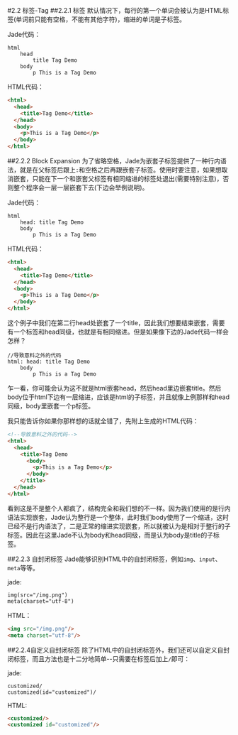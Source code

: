 #2.2 标签-Tag
##2.2.1 标签
默认情况下，每行的第一个单词会被认为是HTML标签(单词前只能有空格，不能有其他字符)，缩进的单词是子标签。

Jade代码：
```jade
html
	head
		title Tag Demo
	body
		p This is a Tag Demo
```
HTML代码：
```html
<html>
  <head>
    <title>Tag Demo</title>
  </head>
  <body>
    <p>This is a Tag Demo</p>
  </body>
</html>
```
##2.2.2 Block Expansion
为了省略空格，Jade为嵌套子标签提供了一种行内语法，就是在父标签后跟上`:`和空格之后再跟嵌套子标签。使用时要注意，如果想取消嵌套，只能在下一个和嵌套父标签有相同缩进的标签处退出(需要特别注意)，否则整个程序会一层一层嵌套下去(下边会举例说明)。

Jade代码：
```jade
html
	head: title Tag Demo
	body
		p This is a Tag Demo
```
HTML代码：
```html
<html>
  <head>
    <title>Tag Demo</title>
  </head>
  <body>
    <p>This is a Tag Demo</p>
  </body>
</html>
```
这个例子中我们在第二行head处嵌套了一个title，因此我们想要结束嵌套，需要有一个标签和head同级，也就是有相同缩进。但是如果像下边的Jade代码一样会怎样？
```jade
//导致意料之外的代码
html: head: title Tag Demo
	body
		p This is a Tag Demo
```
乍一看，你可能会认为这不就是html嵌套head，然后head里边嵌套title。然后body位于html下边有一层缩进，应该是html的子标签，并且就像上例那样和head同级，body里嵌套一个p标签。

我只能告诉你如果你那样想的话就全错了，先附上生成的HTML代码：
```html
<!--导致意料之外的代码-->
<html>
  <head>
    <title>Tag Demo
      <body>
        <p>This is a Tag Demo</p>
      </body>
    </title>
  </head>
</html>
```
看到这是不是整个人都疯了，结构完全和我们想的不一样。因为我们使用的是行内语法实现嵌套，Jade认为整行是一个整体，此时我们body使用了一个缩进，这时已经不是行内语法了，二是正常的缩进实现嵌套，所以就被认为是相对于整行的子标签。因此在这里Jade不认为body和head同级，而是认为body是title的子标签。

##2.2.3 自封闭标签
Jade能够识别HTML中的自封闭标签，例如`img`、`input`、`meta`等等。

jade:
```jade
img(src="/img.png")
meta(charset="utf-8")
```
HTML：
```html
<img src="/img.png"/>
<meta charset="utf-8"/>
```
##2.2.4自定义自封闭标签
除了HTML中的自封闭标签外，我们还可以自定义自封闭标签，而且方法也是十二分地简单--只需要在标签后加上`/`即可：

jade:
```jade
customized/
customized(id="customized")/
```
HTML:
```html
<customized/>
<customized id="customized"/>
```


